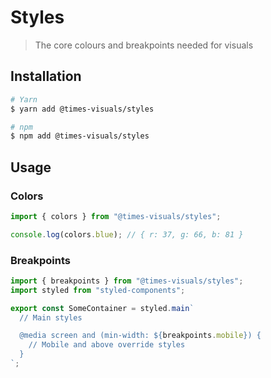 # Styles

> The core colours and breakpoints needed for visuals

## Installation

```bash
# Yarn
$ yarn add @times-visuals/styles

# npm
$ npm add @times-visuals/styles
```

## Usage

### Colors

```js
import { colors } from "@times-visuals/styles";

console.log(colors.blue); // { r: 37, g: 66, b: 81 }
```

### Breakpoints

```js
import { breakpoints } from "@times-visuals/styles";
import styled from "styled-components";

export const SomeContainer = styled.main`
  // Main styles

  @media screen and (min-width: ${breakpoints.mobile}) {
    // Mobile and above override styles
  }
`;
```
